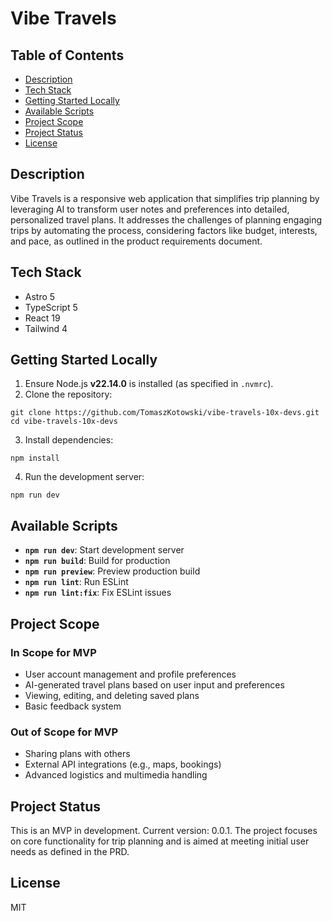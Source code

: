 # Vibe Travels

## Table of Contents

- [Description](#description)
- [Tech Stack](#tech-stack)
- [Getting Started Locally](#getting-started-locally)
- [Available Scripts](#available-scripts)
- [Project Scope](#project-scope)
- [Project Status](#project-status)
- [License](#license)

## Description

Vibe Travels is a responsive web application that simplifies trip planning by leveraging AI to transform user notes and preferences into detailed, personalized travel plans. It addresses the challenges of planning engaging trips by automating the process, considering factors like budget, interests, and pace, as outlined in the product requirements document.

## Tech Stack

- Astro 5
- TypeScript 5
- React 19
- Tailwind 4

## Getting Started Locally

1. Ensure Node.js **v22.14.0** is installed (as specified in `.nvmrc`).
2. Clone the repository:

```
git clone https://github.com/TomaszKotowski/vibe-travels-10x-devs.git
cd vibe-travels-10x-devs
```

3. Install dependencies:

```
npm install
```

4. Run the development server:

```
npm run dev
```

## Available Scripts

- **`npm run dev`**: Start development server
- **`npm run build`**: Build for production
- **`npm run preview`**: Preview production build
- **`npm run lint`**: Run ESLint
- **`npm run lint:fix`**: Fix ESLint issues

## Project Scope

### In Scope for MVP

- User account management and profile preferences
- AI-generated travel plans based on user input and preferences
- Viewing, editing, and deleting saved plans
- Basic feedback system

### Out of Scope for MVP

- Sharing plans with others
- External API integrations (e.g., maps, bookings)
- Advanced logistics and multimedia handling

## Project Status

This is an MVP in development. Current version: 0.0.1. The project focuses on core functionality for trip planning and is aimed at meeting initial user needs as defined in the PRD.

## License

MIT
